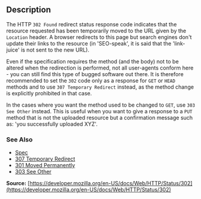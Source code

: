 ## Description

The HTTP `302 Found` redirect
status response code indicates that the resource requested has been temporarily moved to
the URL given by the `Location` header. A browser redirects to this page
but search engines don't update their links to the resource (in 'SEO-speak', it is said
that the 'link-juice' is not sent to the new URL).

Even if the specification requires the method (and the body) not to be altered when the
redirection is performed, not all user-agents conform here - you can still find this
type of bugged software out there. It is therefore recommended to set the
`302` code only as a response for `GET` or
`HEAD` methods and to use `307 Temporary Redirect` instead, as the method change
is explicitly prohibited in that case.

In the cases where you want the method used to be changed to `GET`, use
`303 See Other` instead. This is useful when you want to give a
response to a `PUT` method that is not the uploaded resource but a
confirmation message such as: 'you successfully uploaded XYZ'.

### See Also

- [Spec](https://httpwg.org/specs/rfc9110.html#status.302)
- [307 Temporary Redirect](https://http.cat/status/307)
- [301 Moved Permanently](https://http.cat/status/301)
- [303 See Other](https://http.cat/status/303)

**Source:** [https://developer.mozilla.org/en-US/docs/Web/HTTP/Status/302](https://developer.mozilla.org/en-US/docs/Web/HTTP/Status/302)
